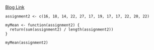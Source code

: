 [Blog Link]([https://rprogrammingwcody.wordpress.com/2025/09/06/assignment-2/m](https://rprogrammingwcody.wordpress.com/2025/09/06/assignment-2/))

```{r}
assignment2 <- c(16, 18, 14, 22, 27, 17, 19, 17, 17, 22, 20, 22)

myMean <- function(assignment2) {
  return(sum(assignment2) / length(assignment2))
}

myMean(assignment2)
```

